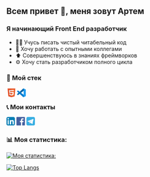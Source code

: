 ## Всем привет 👋, меня зовут Артем

### Я начинающий Front End разработчик
- 👨‍💻 Учусь писать чистый читабельный код
- 🤝 Хочу работать с опытными коллегами
- ⬆️ Совершенствуюсь в знаниях фреймворков
- ⚙️ Хочу стать разработчиком полного цикла

### 🔧 Мой стек

<img align="left" alt="html" width="26px" src="./icons/file_type_html_icon_130541.svg" />
<img align="left" alt="vscode" width="26px" src="./icons/file_type_vscode_icon_130084.svg" />
<br />

### 📞 Мои контакты

[<img aling="left" alt="linkedin" width="22px" src="./icons/iconfinder-linkedin.svg" />][linkedin]
[<img aling="left" alt="facebook" width="22px" src="./icons/Facebook_icon-icons.com_66805.svg" />][facebook]
[<img aling="left" alt="telegram" width="22px" src="./icons/telegram_icon_130816.svg" />][telegram]
<br />

### 📊 Моя статистика:

[![Моя статистика:](https://github-readme-stats.vercel.app/api?username=artknz)](https://github.com/anuraghazra/github-readme-stats)

[![Top Langs](https://github-readme-stats.vercel.app/api/top-langs/?username=artknz)](https://github.com/anuraghazra/github-readme-stats)

[linkedin]: https://www.linkedin.com/in/artyomknyazev
[facebook]: https://www.facebook.com/artyom.knz
[telegram]: https://t.me/a_knyazev

